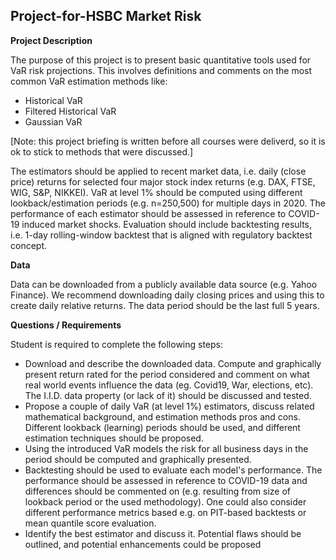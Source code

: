 ## Project-for-HSBC Market Risk

**Project Description**

The purpose of this project is to present basic quantitative tools used for VaR risk projections. This
involves definitions and comments on the most common VaR estimation methods like:

- Historical VaR
- Filtered Historical VaR
- Gaussian VaR

[Note: this project briefing is written before all courses were deliverd, so it is ok to stick to methods that
were discussed.]

The estimators should be applied to recent market data, i.e. daily (close price) returns for selected four
major stock index returns (e.g. DAX, FTSE, WIG, S&P, NIKKEI). VaR at level 1% should be computed using
different lookback/estimation periods (e.g. n=250,500) for multiple days in 2020. The performance of
each estimator should be assessed in reference to COVID-19 induced market shocks. Evaluation should
include backtesting results, i.e. 1-day rolling-window backtest that is aligned with regulatory backtest
concept.

**Data**

Data can be downloaded from a publicly available data source (e.g. Yahoo Finance). We recommend
downloading daily closing prices and using this to create daily relative returns. The data period should be
the last full 5 years.

**Questions / Requirements**

Student is required to complete the following steps:
- Download and describe the downloaded data. Compute and graphically present return rated for the
period considered and comment on what real world events influence the data (eg. Covid19, War,
elections, etc). The I.I.D. data property (or lack of it) should be discussed and tested.
- Propose a couple of daily VaR (at level 1%) estimators, discuss related mathematical background,
and estimation methods pros and cons. Different lookback (learning) periods should be used, and
different estimation techniques should be proposed.
- Using the introduced VaR models the risk for all business days in the period should be computed and
graphically presented.
- Backtesting should be used to evaluate each model's performance. The performance should be
assessed in reference to COVID-19 data and differences should be commented on (e.g. resulting from
size of lookback period or the used methodology). One could also consider different performance
metrics based e.g. on PIT-based backtests or mean quantile score evaluation.
- Identify the best estimator and discuss it. Potential flaws should be outlined, and potential
enhancements could be proposed
